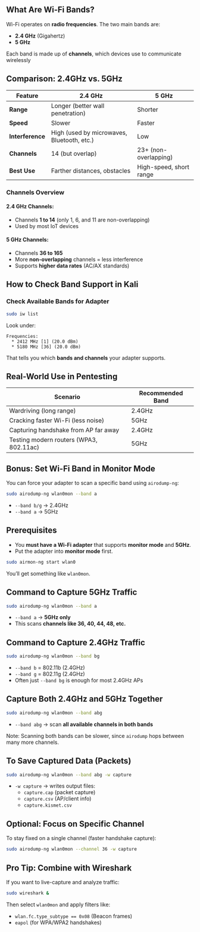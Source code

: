 ## What Are Wi-Fi Bands?

Wi-Fi operates on **radio frequencies**. The two main bands are:

- **2.4 GHz** (Gigahertz)
- **5 GHz**

Each band is made up of **channels**, which devices use to communicate wirelessly

## Comparison: 2.4GHz vs. 5GHz

| Feature | 2.4 GHz | 5 GHz |
|--------|--------|--------|
| **Range** | Longer (better wall penetration) | Shorter |
| **Speed** | Slower | Faster |
| **Interference** | High (used by microwaves, Bluetooth, etc.) | Low |
| **Channels** | 14 (but overlap) | 23+ (non-overlapping) |
| **Best Use** | Farther distances, obstacles | High-speed, short range |

### Channels Overview

#### 2.4 GHz Channels:
- Channels **1 to 14** (only 1, 6, and 11 are non-overlapping)
- Used by most IoT devices

#### 5 GHz Channels:
- Channels **36 to 165**
- More **non-overlapping** channels = less interference
- Supports **higher data rates** (AC/AX standards)

## How to Check Band Support in Kali

### Check Available Bands for Adapter

```bash
sudo iw list
```

Look under:
```
Frequencies:
  * 2412 MHz [1] (20.0 dBm)
  * 5180 MHz [36] (20.0 dBm)
```

That tells you which **bands and channels** your adapter supports.

## Real-World Use in Pentesting

| Scenario | Recommended Band |
|----------|------------------|
| Wardriving (long range) | 2.4GHz |
| Cracking faster Wi-Fi (less noise) | 5GHz |
| Capturing handshake from AP far away | 2.4GHz |
| Testing modern routers (WPA3, 802.11ac) | 5GHz |

## Bonus: Set Wi-Fi Band in Monitor Mode

You can force your adapter to scan a specific band using `airodump-ng`:

```bash
sudo airodump-ng wlan0mon --band a
```

- `--band b/g` → 2.4GHz  
- `--band a` → 5GHz


## Prerequisites
- You **must have a Wi-Fi adapter** that supports **monitor mode** and **5GHz**.
- Put the adapter into **monitor mode** first.

```bash
sudo airmon-ng start wlan0
```

You’ll get something like `wlan0mon`.
## Command to Capture 5GHz Traffic

```bash
sudo airodump-ng wlan0mon --band a
```

- `--band a` → **5GHz only**
- This scans **channels like 36, 40, 44, 48, etc.**

## Command to Capture 2.4GHz Traffic

```bash
sudo airodump-ng wlan0mon --band bg
```

- `--band b` = 802.11b (2.4GHz)
- `--band g` = 802.11g (2.4GHz)
- Often just `--band bg` is enough for most 2.4GHz APs

## Capture Both 2.4GHz and 5GHz Together

```bash
sudo airodump-ng wlan0mon --band abg
```

- `--band abg` → scan **all available channels in both bands**

Note: Scanning both bands can be slower, since `airodump` hops between many more channels.

## To Save Captured Data (Packets)

```bash
sudo airodump-ng wlan0mon --band abg -w capture
```

- `-w capture` → writes output files:
  - `capture.cap` (packet capture)
  - `capture.csv` (AP/client info)
  - `capture.kismet.csv`

## Optional: Focus on Specific Channel

To stay fixed on a single channel (faster handshake capture):

```bash
sudo airodump-ng wlan0mon --channel 36 -w capture
```
## Pro Tip: Combine with Wireshark

If you want to live-capture and analyze traffic:

```bash
sudo wireshark &
```

Then select `wlan0mon` and apply filters like:

- `wlan.fc.type_subtype == 0x08` (Beacon frames)
- `eapol` (for WPA/WPA2 handshakes)

